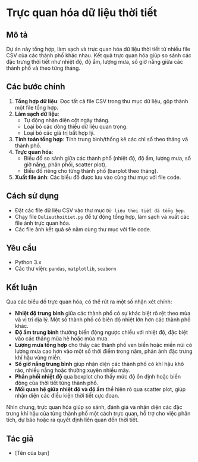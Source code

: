 # Trực quan hóa dữ liệu thời tiết

## Mô tả
Dự án này tổng hợp, làm sạch và trực quan hóa dữ liệu thời tiết từ nhiều file CSV của các thành phố khác nhau. Kết quả trực quan hóa giúp so sánh các đặc trưng thời tiết như nhiệt độ, độ ẩm, lượng mưa, số giờ nắng giữa các thành phố và theo từng tháng.

## Các bước chính
1. **Tổng hợp dữ liệu**: Đọc tất cả file CSV trong thư mục dữ liệu, gộp thành một file tổng hợp.
2. **Làm sạch dữ liệu**: 
   - Tự động nhận diện cột ngày tháng.
   - Loại bỏ các dòng thiếu dữ liệu quan trọng.
   - Loại bỏ các giá trị bất hợp lý.
3. **Tính toán tổng hợp**: Tính trung bình/thống kê các chỉ số theo tháng và thành phố.
4. **Trực quan hóa**: 
   - Biểu đồ so sánh giữa các thành phố (nhiệt độ, độ ẩm, lượng mưa, số giờ nắng, phân phối, scatter plot).
   - Biểu đồ riêng cho từng thành phố (barplot theo tháng).
5. **Xuất file ảnh**: Các biểu đồ được lưu vào cùng thư mục với file code.

## Cách sử dụng
- Đặt các file dữ liệu CSV vào thư mục `Dữ liệu thời tiết đã tổng hợp`.
- Chạy file `Dulieuthoitiet.py` để tự động tổng hợp, làm sạch và xuất các file ảnh trực quan hóa.
- Các file ảnh kết quả sẽ nằm cùng thư mục với file code.

## Yêu cầu
- Python 3.x
- Các thư viện: `pandas`, `matplotlib`, `seaborn`

## Kết luận

Qua các biểu đồ trực quan hóa, có thể rút ra một số nhận xét chính:

- **Nhiệt độ trung bình** giữa các thành phố có sự khác biệt rõ rệt theo mùa và vị trí địa lý. Một số thành phố có biên độ nhiệt lớn hơn các thành phố khác.
- **Độ ẩm trung bình** thường biến động ngược chiều với nhiệt độ, đặc biệt vào các tháng mùa hè hoặc mùa mưa.
- **Lượng mưa tổng hợp** cho thấy các thành phố ven biển hoặc miền núi có lượng mưa cao hơn vào một số thời điểm trong năm, phản ánh đặc trưng khí hậu vùng miền.
- **Số giờ nắng trung bình** giúp nhận diện các thành phố có khí hậu khô ráo, nhiều nắng hoặc thường xuyên nhiều mây.
- **Phân phối nhiệt độ** qua boxplot cho thấy mức độ ổn định hoặc biến động của thời tiết từng thành phố.
- **Mối quan hệ giữa nhiệt độ và độ ẩm** thể hiện rõ qua scatter plot, giúp nhận diện các điều kiện thời tiết cực đoan.

Nhìn chung, trực quan hóa giúp so sánh, đánh giá và nhận diện các đặc trưng khí hậu của từng thành phố một cách trực quan, hỗ trợ cho việc phân tích, dự báo hoặc ra quyết định liên quan đến thời tiết.

## Tác giả
- [Tên của bạn]
